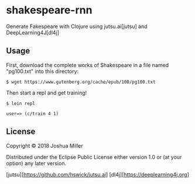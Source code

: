 # shakespeare-rnn

Generate Fakespeare with Clojure using jutsu.ai[jutsu] and DeepLearning4J[dl4j]

## Usage

First, download the complete works of Shakespeare in a file named "pg100.txt"
into this directory:

`$ wget https://www.gutenberg.org/cache/epub/100/pg100.txt`

Then start a repl and get training!

`$ lein repl`

`user=> (c/train 4 1)`

## License

Copyright © 2018 Joshua Miller

Distributed under the Eclipse Public License either version 1.0 or (at
your option) any later version.

[jutsu][https://github.com/hswick/jutsu.ai]
[dl4j][https://deeplearning4j.org]
